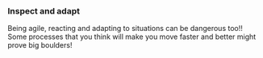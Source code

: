 ### Inspect and adapt

Being agile, reacting and adapting to situations can be dangerous too!!
Some processes that you think will make you move faster and better might prove big boulders!
